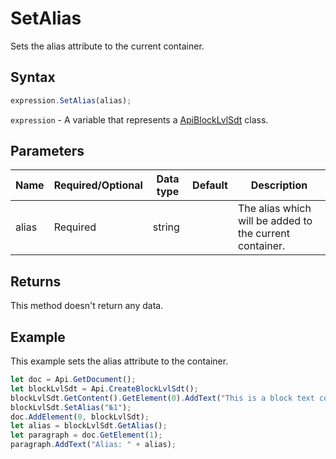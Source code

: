 # SetAlias

Sets the alias attribute to the current container.

## Syntax

```javascript
expression.SetAlias(alias);
```

`expression` - A variable that represents a [ApiBlockLvlSdt](../ApiBlockLvlSdt.md) class.

## Parameters

| **Name** | **Required/Optional** | **Data type** | **Default** | **Description** |
| ------------- | ------------- | ------------- | ------------- | ------------- |
| alias | Required | string |  | The alias which will be added to the current container. |

## Returns

This method doesn't return any data.

## Example

This example sets the alias attribute to the container.

```javascript editor-docx
let doc = Api.GetDocument();
let blockLvlSdt = Api.CreateBlockLvlSdt();
blockLvlSdt.GetContent().GetElement(0).AddText("This is a block text content control with alias '№1'.");
blockLvlSdt.SetAlias("№1");
doc.AddElement(0, blockLvlSdt);
let alias = blockLvlSdt.GetAlias();
let paragraph = doc.GetElement(1);
paragraph.AddText("Alias: " + alias);
```

